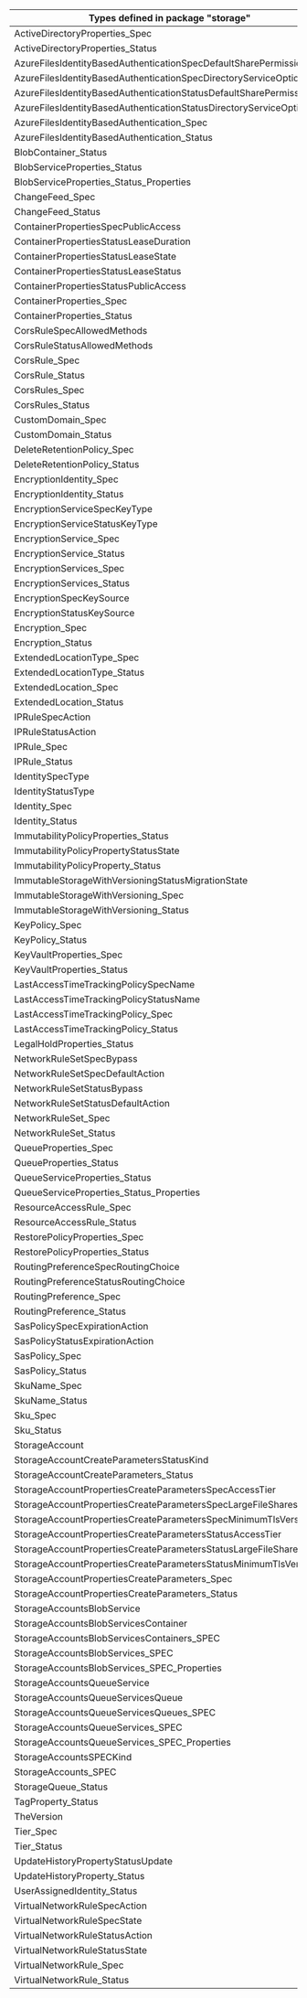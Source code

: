 | Types defined in package "storage"                                 | v1alpha1api20210401 |
|--------------------------------------------------------------------|---------------------|
| ActiveDirectoryProperties_Spec                                     | v1alpha1api20210401 |
| ActiveDirectoryProperties_Status                                   | v1alpha1api20210401 |
| AzureFilesIdentityBasedAuthenticationSpecDefaultSharePermission    | v1alpha1api20210401 |
| AzureFilesIdentityBasedAuthenticationSpecDirectoryServiceOptions   | v1alpha1api20210401 |
| AzureFilesIdentityBasedAuthenticationStatusDefaultSharePermission  | v1alpha1api20210401 |
| AzureFilesIdentityBasedAuthenticationStatusDirectoryServiceOptions | v1alpha1api20210401 |
| AzureFilesIdentityBasedAuthentication_Spec                         | v1alpha1api20210401 |
| AzureFilesIdentityBasedAuthentication_Status                       | v1alpha1api20210401 |
| BlobContainer_Status                                               | v1alpha1api20210401 |
| BlobServiceProperties_Status                                       | v1alpha1api20210401 |
| BlobServiceProperties_Status_Properties                            | v1alpha1api20210401 |
| ChangeFeed_Spec                                                    | v1alpha1api20210401 |
| ChangeFeed_Status                                                  | v1alpha1api20210401 |
| ContainerPropertiesSpecPublicAccess                                | v1alpha1api20210401 |
| ContainerPropertiesStatusLeaseDuration                             | v1alpha1api20210401 |
| ContainerPropertiesStatusLeaseState                                | v1alpha1api20210401 |
| ContainerPropertiesStatusLeaseStatus                               | v1alpha1api20210401 |
| ContainerPropertiesStatusPublicAccess                              | v1alpha1api20210401 |
| ContainerProperties_Spec                                           | v1alpha1api20210401 |
| ContainerProperties_Status                                         | v1alpha1api20210401 |
| CorsRuleSpecAllowedMethods                                         | v1alpha1api20210401 |
| CorsRuleStatusAllowedMethods                                       | v1alpha1api20210401 |
| CorsRule_Spec                                                      | v1alpha1api20210401 |
| CorsRule_Status                                                    | v1alpha1api20210401 |
| CorsRules_Spec                                                     | v1alpha1api20210401 |
| CorsRules_Status                                                   | v1alpha1api20210401 |
| CustomDomain_Spec                                                  | v1alpha1api20210401 |
| CustomDomain_Status                                                | v1alpha1api20210401 |
| DeleteRetentionPolicy_Spec                                         | v1alpha1api20210401 |
| DeleteRetentionPolicy_Status                                       | v1alpha1api20210401 |
| EncryptionIdentity_Spec                                            | v1alpha1api20210401 |
| EncryptionIdentity_Status                                          | v1alpha1api20210401 |
| EncryptionServiceSpecKeyType                                       | v1alpha1api20210401 |
| EncryptionServiceStatusKeyType                                     | v1alpha1api20210401 |
| EncryptionService_Spec                                             | v1alpha1api20210401 |
| EncryptionService_Status                                           | v1alpha1api20210401 |
| EncryptionServices_Spec                                            | v1alpha1api20210401 |
| EncryptionServices_Status                                          | v1alpha1api20210401 |
| EncryptionSpecKeySource                                            | v1alpha1api20210401 |
| EncryptionStatusKeySource                                          | v1alpha1api20210401 |
| Encryption_Spec                                                    | v1alpha1api20210401 |
| Encryption_Status                                                  | v1alpha1api20210401 |
| ExtendedLocationType_Spec                                          | v1alpha1api20210401 |
| ExtendedLocationType_Status                                        | v1alpha1api20210401 |
| ExtendedLocation_Spec                                              | v1alpha1api20210401 |
| ExtendedLocation_Status                                            | v1alpha1api20210401 |
| IPRuleSpecAction                                                   | v1alpha1api20210401 |
| IPRuleStatusAction                                                 | v1alpha1api20210401 |
| IPRule_Spec                                                        | v1alpha1api20210401 |
| IPRule_Status                                                      | v1alpha1api20210401 |
| IdentitySpecType                                                   | v1alpha1api20210401 |
| IdentityStatusType                                                 | v1alpha1api20210401 |
| Identity_Spec                                                      | v1alpha1api20210401 |
| Identity_Status                                                    | v1alpha1api20210401 |
| ImmutabilityPolicyProperties_Status                                | v1alpha1api20210401 |
| ImmutabilityPolicyPropertyStatusState                              | v1alpha1api20210401 |
| ImmutabilityPolicyProperty_Status                                  | v1alpha1api20210401 |
| ImmutableStorageWithVersioningStatusMigrationState                 | v1alpha1api20210401 |
| ImmutableStorageWithVersioning_Spec                                | v1alpha1api20210401 |
| ImmutableStorageWithVersioning_Status                              | v1alpha1api20210401 |
| KeyPolicy_Spec                                                     | v1alpha1api20210401 |
| KeyPolicy_Status                                                   | v1alpha1api20210401 |
| KeyVaultProperties_Spec                                            | v1alpha1api20210401 |
| KeyVaultProperties_Status                                          | v1alpha1api20210401 |
| LastAccessTimeTrackingPolicySpecName                               | v1alpha1api20210401 |
| LastAccessTimeTrackingPolicyStatusName                             | v1alpha1api20210401 |
| LastAccessTimeTrackingPolicy_Spec                                  | v1alpha1api20210401 |
| LastAccessTimeTrackingPolicy_Status                                | v1alpha1api20210401 |
| LegalHoldProperties_Status                                         | v1alpha1api20210401 |
| NetworkRuleSetSpecBypass                                           | v1alpha1api20210401 |
| NetworkRuleSetSpecDefaultAction                                    | v1alpha1api20210401 |
| NetworkRuleSetStatusBypass                                         | v1alpha1api20210401 |
| NetworkRuleSetStatusDefaultAction                                  | v1alpha1api20210401 |
| NetworkRuleSet_Spec                                                | v1alpha1api20210401 |
| NetworkRuleSet_Status                                              | v1alpha1api20210401 |
| QueueProperties_Spec                                               | v1alpha1api20210401 |
| QueueProperties_Status                                             | v1alpha1api20210401 |
| QueueServiceProperties_Status                                      | v1alpha1api20210401 |
| QueueServiceProperties_Status_Properties                           | v1alpha1api20210401 |
| ResourceAccessRule_Spec                                            | v1alpha1api20210401 |
| ResourceAccessRule_Status                                          | v1alpha1api20210401 |
| RestorePolicyProperties_Spec                                       | v1alpha1api20210401 |
| RestorePolicyProperties_Status                                     | v1alpha1api20210401 |
| RoutingPreferenceSpecRoutingChoice                                 | v1alpha1api20210401 |
| RoutingPreferenceStatusRoutingChoice                               | v1alpha1api20210401 |
| RoutingPreference_Spec                                             | v1alpha1api20210401 |
| RoutingPreference_Status                                           | v1alpha1api20210401 |
| SasPolicySpecExpirationAction                                      | v1alpha1api20210401 |
| SasPolicyStatusExpirationAction                                    | v1alpha1api20210401 |
| SasPolicy_Spec                                                     | v1alpha1api20210401 |
| SasPolicy_Status                                                   | v1alpha1api20210401 |
| SkuName_Spec                                                       | v1alpha1api20210401 |
| SkuName_Status                                                     | v1alpha1api20210401 |
| Sku_Spec                                                           | v1alpha1api20210401 |
| Sku_Status                                                         | v1alpha1api20210401 |
| StorageAccount                                                     | v1alpha1api20210401 |
| StorageAccountCreateParametersStatusKind                           | v1alpha1api20210401 |
| StorageAccountCreateParameters_Status                              | v1alpha1api20210401 |
| StorageAccountPropertiesCreateParametersSpecAccessTier             | v1alpha1api20210401 |
| StorageAccountPropertiesCreateParametersSpecLargeFileSharesState   | v1alpha1api20210401 |
| StorageAccountPropertiesCreateParametersSpecMinimumTlsVersion      | v1alpha1api20210401 |
| StorageAccountPropertiesCreateParametersStatusAccessTier           | v1alpha1api20210401 |
| StorageAccountPropertiesCreateParametersStatusLargeFileSharesState | v1alpha1api20210401 |
| StorageAccountPropertiesCreateParametersStatusMinimumTlsVersion    | v1alpha1api20210401 |
| StorageAccountPropertiesCreateParameters_Spec                      | v1alpha1api20210401 |
| StorageAccountPropertiesCreateParameters_Status                    | v1alpha1api20210401 |
| StorageAccountsBlobService                                         | v1alpha1api20210401 |
| StorageAccountsBlobServicesContainer                               | v1alpha1api20210401 |
| StorageAccountsBlobServicesContainers_SPEC                         | v1alpha1api20210401 |
| StorageAccountsBlobServices_SPEC                                   | v1alpha1api20210401 |
| StorageAccountsBlobServices_SPEC_Properties                        | v1alpha1api20210401 |
| StorageAccountsQueueService                                        | v1alpha1api20210401 |
| StorageAccountsQueueServicesQueue                                  | v1alpha1api20210401 |
| StorageAccountsQueueServicesQueues_SPEC                            | v1alpha1api20210401 |
| StorageAccountsQueueServices_SPEC                                  | v1alpha1api20210401 |
| StorageAccountsQueueServices_SPEC_Properties                       | v1alpha1api20210401 |
| StorageAccountsSPECKind                                            | v1alpha1api20210401 |
| StorageAccounts_SPEC                                               | v1alpha1api20210401 |
| StorageQueue_Status                                                | v1alpha1api20210401 |
| TagProperty_Status                                                 | v1alpha1api20210401 |
| TheVersion                                                         | v1alpha1api20210401 |
| Tier_Spec                                                          | v1alpha1api20210401 |
| Tier_Status                                                        | v1alpha1api20210401 |
| UpdateHistoryPropertyStatusUpdate                                  | v1alpha1api20210401 |
| UpdateHistoryProperty_Status                                       | v1alpha1api20210401 |
| UserAssignedIdentity_Status                                        | v1alpha1api20210401 |
| VirtualNetworkRuleSpecAction                                       | v1alpha1api20210401 |
| VirtualNetworkRuleSpecState                                        | v1alpha1api20210401 |
| VirtualNetworkRuleStatusAction                                     | v1alpha1api20210401 |
| VirtualNetworkRuleStatusState                                      | v1alpha1api20210401 |
| VirtualNetworkRule_Spec                                            | v1alpha1api20210401 |
| VirtualNetworkRule_Status                                          | v1alpha1api20210401 |
